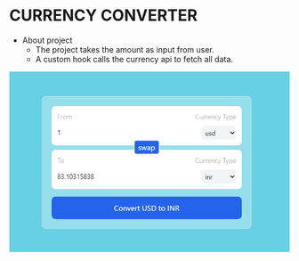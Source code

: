 # CURRENCY CONVERTER
* About project
    * The project takes the amount as input from user.
    * A custom hook calls the currency api to fetch all data.

![Alt text](image.png)